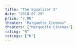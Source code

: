 ```yaml
---
title: "The Equalizer 2"
date: "2018-07-29"
price: "7.00"
theater: "Marquette Cinemas"
theaters: ["Marquette Cinemas"]
rating: "R"
ratings: ["R"]
---
```

